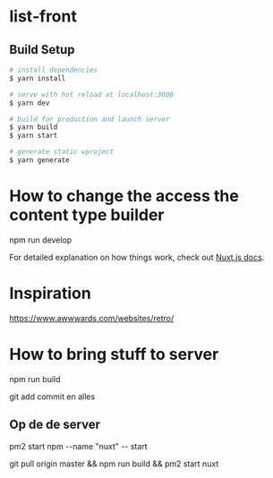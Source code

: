 # list-front

## Build Setup

``` bash
# install dependencies
$ yarn install

# serve with hot reload at localhost:3000
$ yarn dev

# build for production and launch server
$ yarn build
$ yarn start

# generate static wproject
$ yarn generate
```

# How to change the access the content type builder
npm run develop

For detailed explanation on how things work, check out [Nuxt.js docs](https://nuxtjs.org).

# Inspiration
https://www.awwwards.com/websites/retro/


# How to bring stuff to server
npm run build

git add commit en alles

## Op de de server
pm2 start npm --name "nuxt" -- start

git pull origin master && npm run build && pm2 start nuxt